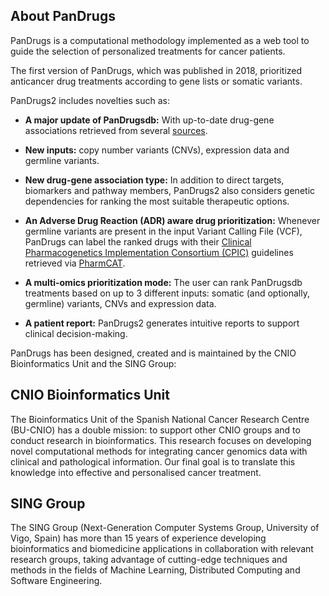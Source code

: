 ## About PanDrugs<a name="pandrugs-sources"></a>
PanDrugs is a computational methodology implemented as a web tool to guide the selection of personalized treatments for cancer patients. 

The first version of PanDrugs, which was published in 2018, prioritized anticancer drug treatments according to gene lists or somatic variants.

PanDrugs2 includes novelties such as:

- **A major update of PanDrugsdb:** With up-to-date drug-gene associations retrieved from several [sources](#!/sources/pandrugs-sources).

- **New inputs:** copy number variants (CNVs), expression data and germline variants. 

- **New drug-gene association type:** In addition to direct targets, biomarkers and pathway members, PanDrugs2 also considers genetic dependencies for ranking the most suitable therapeutic options.

- **An Adverse Drug Reaction (ADR) aware drug prioritization:** Whenever germline variants are present in the input Variant Calling File (VCF), PanDrugs can label the ranked drugs with their [Clinical Pharmacogenetics Implementation Consortium (CPIC)](https://cpicpgx.org) guidelines retrieved via [PharmCAT](https://pharmcat.org).

- **A multi-omics prioritization mode:** The user can rank PanDrugsdb treatments based on up to 3 different inputs: somatic (and optionally, germline) variants, CNVs and expression data.

- **A patient report:** PanDrugs2 generates intuitive reports to support clinical decision-making.

PanDrugs has been designed, created and is maintained by the CNIO Bioinformatics Unit and the SING Group:

## CNIO Bioinformatics Unit

The Bioinformatics Unit of the Spanish National Cancer Research Centre (BU-CNIO) has a double mission: to support other CNIO groups and to conduct research in bioinformatics. This research 
focuses on developing novel computational methods for integrating cancer genomics data with clinical and pathological information. Our final goal is to translate this knowledge into effective and personalised cancer treatment.

<!--
[![BU-CNIO](bu-cnio-logo.png)](https://bioinformatics.cnio.es)  [![CNIO](cnio-logo.png)](https://www.cnio.es)     [![INB-ELIXIR](inb-elixir-logo.png)](https://inb-elixir.es)
-->

## SING Group

The SING Group (Next-Generation Computer Systems Group, University of Vigo, Spain) has more than 15 years of experience developing bioinformatics and biomedicine applications in collaboration with relevant research groups, taking advantage of cutting-edge techniques and methods in the fields of Machine Learning, Distributed Computing and Software Engineering.

<!--
[![SING](sing-logo.png)](http://www.sing-group.org) [![University of Vigo](u-vigo-logo.png)](https://www.uvigo.gal)
-->